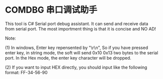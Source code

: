 COMDBG 串口调试助手
======

This tool is C# Serial port debug assistant. It can send and receive data from serial port. The most importment thing is that it is concise and NO AD!

Note:

(1) In windows, Enter key repensented by "\r\n", So if you have pressed enter key, in string mode, the soft will send 0x10 0x13 two bytes to the serial port. In the Hex mode, the enter key character will be dropped. 

(2) If you want to input HEX directly, you should input like the following format:
     FF-34-56-90
